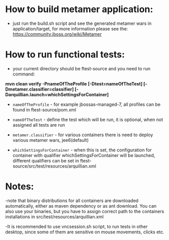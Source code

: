 How to build metamer application:
=================================

* just run the build.sh script and see the generated metamer wars in application/target, for more information please see the: https://community.jboss.org/wiki/Metamer

How to run functional tests:
============================

* your current directory should be ftest-source and you need to run command:

**mvn clean verify -PnameOfTheProfile [-Dtest=nameOfTheTest] [-Dmetamer.classifier=classifier] [-Darquillian.launch=whichSettingsForContainer]**

- `nameOfTheProfile` - for example jbossas-managed-7, all profiles can be found in ftest-source/pom.xml

- `nameOfTheTest` - define the test which will be run, it is optional, when not assigned all tests are run

- `metamer.classifier` - for various containers there is need to deploy various metamer wars, jee6(default)

- `whichSettingsForContainer` - when this is set, the configuration for container with qualifier whichSettingsForContainer will be launched, different qualifiers 
	can be set in ftest-source/src/test/resources/arquillian.xml

Notes:
======
-note that binary distributions for all containers are downloaded automatically, either as maven dependency or as ant download. 
 You can also use your binaries, but you have to assign correct path to the containers installations in src/test/resources/arquillian.xml

-It is recommended to use vncsession.sh script, to run tests in other desktop, since some of them are sensitive on mouse movements, clicks etc.
